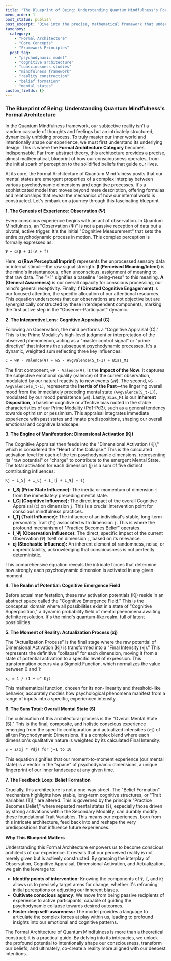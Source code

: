 ```yaml
---
title: "The Blueprint of Being: Understanding Quantum Mindfulness's Formal Architecture"
menu_order: 1
post_status: publish
post_excerpt: "Dive into the precise, mathematical framework that underpins the Quantum Mindfulness approach. This article demystifies the core equations and interconnected processes—from observation to belief formation—that shape our conscious reality, offering a profound understanding of how our minds construct experience."
taxonomy:
  category:
    - "Formal Architecture"
    - "Core Concepts"
    - "Framework Principles"
  post_tag:
    - "psychodynamic model"
    - "cognitive architecture"
    - "consciousness studies"
    - "mindfulness framework"
    - "reality construction"
    - "belief formation"
    - "mental states"
custom_fields: {}
---
```


### The Blueprint of Being: Understanding Quantum Mindfulness's Formal Architecture

In the Quantum Mindfulness framework, our subjective reality isn't a random cascade of thoughts and feelings but an intricately structured, dynamically unfolding process. To truly master our inner world and intentionally shape our experience, we must first understand its underlying design. This is where the **Formal Architecture Category** becomes indispensable. Far from abstract theory, this architecture provides a precise, almost mathematical, blueprint of how our consciousness operates, from the initial spark of perception to the solidified beliefs that guide our lives.

At its core, the Formal Architecture of Quantum Mindfulness posits that our mental states are emergent properties of a complex interplay between various psychodynamic dimensions and cognitive processes. It's a sophisticated model that moves beyond mere description, offering formulas and relationships that reveal the mechanics of how our internal world is constructed. Let's embark on a journey through this fascinating blueprint.

**1. The Genesis of Experience: Observation (Ψ)**

Every conscious experience begins with an act of observation. In Quantum Mindfulness, an "Observation (Ψ)" is not a passive reception of data but a pivotal, active trigger. It's the initial "Cognitive Measurement" that sets the entire psychodynamic process in motion. This complex perception is formally expressed as:

`Ψ = α(β + 1)(A + f)`

Here, **α (Raw Perceptual Imprint)** represents the unprocessed sensory data or internal stimuli—the raw signal strength. **β (Perceived Meaning/Intent)** is the mind's instantaneous, often unconscious, assignment of meaning to that raw data. The "+1" signifies a baseline "being-ness" to this meaning. **A (General Awareness)** is our overall capacity for conscious processing, our mind's general receptivity. Finally, **f (Directed Cognitive Engagement)** is our focused attention, the specific allocation of our attentional resources. This equation underscores that our observations are not objective but are synergistically constructed by these interdependent components, marking the first active step in the "Observer-Participant" dynamic.

**2. The Interpretive Lens: Cognitive Appraisal (C)**

Following an Observation, the mind performs a "Cognitive Appraisal (C)." This is the Prime Modality's high-level judgment or interpretation of the observed phenomenon, acting as a "master control signal" or "prime directive" that informs the subsequent psychodynamic processes. It's a dynamic, weighted sum reflecting three key influences:

`C = wΨ ⋅ Valence(Ψ) + wS ⋅ AvgValence(S_t-1) + Bias_M1`

The first component, `wΨ ⋅ Valence(Ψ)`, is the **Impact of the Now**. It captures the subjective emotional quality (valence) of the current observation, modulated by our natural reactivity to new events (`wΨ`). The second, `wS ⋅ AvgValence(S_t-1)`, represents the **Inertia of the Past**—the lingering overall mood from the immediately preceding mental state (`AvgValence(S_t-1)`), modulated by our mood persistence (`wS`). Lastly, `Bias_M1` is our **Inherent Disposition**, a baseline cognitive or affective bias rooted in the stable characteristics of our Prime Modality (Pd1-Pd3), such as a general tendency towards optimism or pessimism. This appraisal integrates immediate experience with past states and innate predispositions, shaping our overall emotional and cognitive landscape.

**3. The Engine of Manifestation: Dimensional Activation (Kj)**

The Cognitive Appraisal then feeds into the "Dimensional Activation (Kj)," which is considered the "Heart of the Collapse." This is the calculated activation level for each of the ten psychodynamic dimensions, representing its "raw potential" or "charge" to contribute to the emergent Mental State. The total activation for each dimension (j) is a sum of five distinct contributing influences:

`Kj = I_Sj + I_Cj + I_Tj + I_Ψj + εj`

*   **I_Sj (Prior State Influence):** The inertia or momentum of dimension `j` from the immediately preceding mental state.
*   **I_Cj (Cognitive Influence):** The direct impact of the overall Cognitive Appraisal (`C`) on dimension `j`. This is a crucial intervention point for conscious mindfulness practices.
*   **I_Tj (Trait Influence):** The influence of an individual's stable, long-term personality Trait (`Tj`) associated with dimension `j`. This is where the profound mechanism of "Practice Becomes Belief" operates.
*   **I_Ψj (Observation Influence):** The direct, specific impact of the current Observation (`Ψ`) itself on dimension `j`, based on its relevance.
*   **εj (Stochastic Influence):** An inherent element of randomness, noise, or unpredictability, acknowledging that consciousness is not perfectly deterministic.

This comprehensive equation reveals the intricate forces that determine how strongly each psychodynamic dimension is activated in any given moment.

**4. The Realm of Potential: Cognitive Emergence Field**

Before actual manifestation, these raw activation potentials (Kj) reside in an abstract space called the "Cognitive Emergence Field." This is the conceptual domain where all possibilities exist in a state of "Cognitive Superposition," a dynamic probability field of mental phenomena awaiting definite resolution. It's the mind's quantum-like realm, full of latent possibilities.

**5. The Moment of Reality: Actualization Process (xj)**

The "Actualization Process" is the final stage where the raw potential of Dimensional Activation (Kj) is transformed into a "Final Intensity (xj)." This represents the definitive "collapse" for each dimension, moving it from a state of potential activation to a specific level of expression. This transformation occurs via a Sigmoid Function, which normalizes the value between 0 and 1:

`xj = 1 / (1 + e^-Kj)`

This mathematical function, chosen for its non-linearity and threshold-like behavior, accurately models how psychological phenomena manifest from a range of inputs into a specific, experienced intensity.

**6. The Sum Total: Overall Mental State (S)**

The culmination of this architectural process is the "Overall Mental State (S)." This is the final, composite, and holistic conscious experience emerging from the specific configuration and actualized intensities (`xj`) of all ten Psychodynamic Dimensions. It's a complex blend where each dimension's qualitative nature is weighted by its calculated Final Intensity:

`S = Σ(xj * Pdj) for j=1 to 10`

This equation signifies that our moment-to-moment experience (our mental state) is a vector in the "space" of psychodynamic dimensions, a unique fingerprint of our inner landscape at any given time.

**7. The Feedback Loop: Belief Formation**

Crucially, this architecture is not a one-way street. The "Belief Formation" mechanism highlights how stable, long-term cognitive structures, or "Trait Variables (Tj)," are altered. This is governed by the principle "Practice Becomes Belief," where repeated mental states (`S`), especially those driven by strong activations within the Secondary Modality, can durably modify these foundational Trait Variables. This means our experiences, born from this intricate architecture, feed back into and reshape the very predispositions that influence future experiences.

**Why This Blueprint Matters**

Understanding this Formal Architecture empowers us to become conscious architects of our experience. It reveals that our perceived reality is not merely given but is actively constructed. By grasping the interplay of Observation, Cognitive Appraisal, Dimensional Activation, and Actualization, we gain the leverage to:

*   **Identify points of intervention:** Knowing the components of `Ψ`, `C`, and `Kj` allows us to precisely target areas for change, whether it's reframing initial perceptions or adjusting our inherent biases.
*   **Cultivate conscious agency:** We move from being passive recipients of experience to active participants, capable of guiding the psychodynamic collapse towards desired outcomes.
*   **Foster deep self-awareness:** The model provides a language to articulate the complex forces at play within us, leading to profound insights into our emotional and cognitive patterns.

The Formal Architecture of Quantum Mindfulness is more than a theoretical construct; it is a practical guide. By delving into its intricacies, we unlock the profound potential to intentionally shape our consciousness, transform our beliefs, and ultimately, co-create a reality more aligned with our deepest intentions.